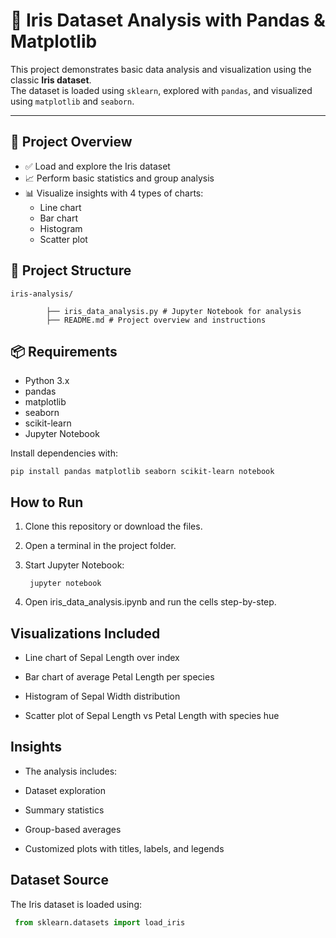 # 🌸 Iris Dataset Analysis with Pandas & Matplotlib

This project demonstrates basic data analysis and visualization using the classic **Iris dataset**.  
The dataset is loaded using `sklearn`, explored with `pandas`, and visualized using `matplotlib` and `seaborn`.

---

## 📌 Project Overview

- ✅ Load and explore the Iris dataset
- 📈 Perform basic statistics and group analysis
- 📊 Visualize insights with 4 types of charts:
  - Line chart
  - Bar chart
  - Histogram
  - Scatter plot


## 📁 Project Structure
    iris-analysis/

            ├── iris_data_analysis.py # Jupyter Notebook for analysis
            ├── README.md # Project overview and instructions



## 📦 Requirements

- Python 3.x
- pandas
- matplotlib
- seaborn
- scikit-learn
- Jupyter Notebook

Install dependencies with:

    pip install pandas matplotlib seaborn scikit-learn notebook

## How to Run
1. Clone this repository or download the files.

2. Open a terminal in the project folder.

3. Start Jupyter Notebook:


        jupyter notebook

4. Open iris_data_analysis.ipynb and run the cells step-by-step.

## Visualizations Included
- Line chart of Sepal Length over index

- Bar chart of average Petal Length per species

- Histogram of Sepal Width distribution

- Scatter plot of Sepal Length vs Petal Length with species hue

## Insights
- The analysis includes:

- Dataset exploration

- Summary statistics

- Group-based averages

- Customized plots with titles, labels, and legends

 ## Dataset Source
The Iris dataset is loaded using:

````python
 from sklearn.datasets import load_iris

